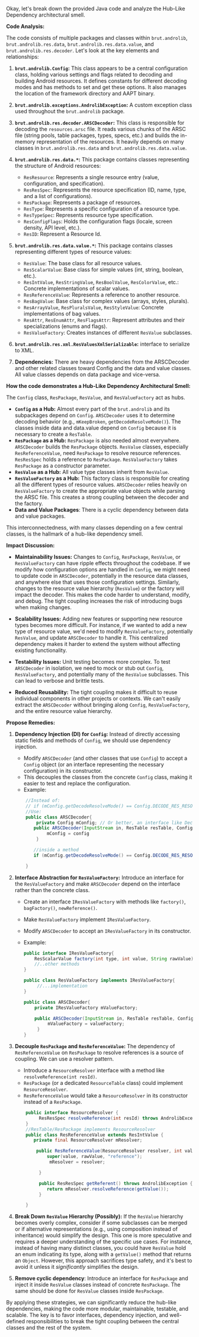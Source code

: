 Okay, let's break down the provided Java code and analyze the Hub-Like Dependency architectural smell.

**Code Analysis:**

The code consists of multiple packages and classes within `brut.androlib`, `brut.androlib.res.data`, `brut.androlib.res.data.value`, and `brut.androlib.res.decoder`. Let's look at the key elements and relationships:

1.  **`brut.androlib.Config`:** This class appears to be a central configuration class, holding various settings and flags related to decoding and building Android resources. It defines constants for different decoding modes and has methods to set and get these options. It also manages the location of the framework directory and AAPT binary.

2.  **`brut.androlib.exceptions.AndrolibException`:** A custom exception class used throughout the `brut.androlib` package.

3.  **`brut.androlib.res.decoder.ARSCDecoder`:** This class is responsible for decoding the `resources.arsc` file. It reads various chunks of the ARSC file (string pools, table packages, types, specs, etc.) and builds the in-memory representation of the resources. It heavily depends on many classes in `brut.androlib.res.data` and `brut.androlib.res.data.value`.

4.  **`brut.androlib.res.data.*`:** This package contains classes representing the structure of Android resources:

    -   `ResResource`: Represents a single resource entry (value, configuration, and specification).
    -   `ResResSpec`: Represents the resource specification (ID, name, type, and a list of configurations).
    -   `ResPackage`: Represents a package of resources.
    -   `ResType`: Represents a specific configuration of a resource type.
    -   `ResTypeSpec`: Represents resource type specification.
    -   `ResConfigFlags`: Holds the configuration flags (locale, screen density, API level, etc.).
    -   `ResID`: Represent a Resource Id.

5.  **`brut.androlib.res.data.value.*`:** This package contains classes representing different types of resource values:

    -   `ResValue`: The base class for all resource values.
    -   `ResScalarValue`: Base class for simple values (int, string, boolean, etc.).
    -   `ResIntValue`, `ResStringValue`, `ResBoolValue`, `ResColorValue`, etc.: Concrete implementations of scalar values.
    -   `ResReferenceValue`: Represents a reference to another resource.
    -   `ResBagValue`: Base class for complex values (arrays, styles, plurals).
    -   `ResArrayValue`, `ResPluralsValue`, `ResStyleValue`: Concrete implementations of bag values.
    -   `ResAttr`, `ResEnumAttr`, `ResFlagsAttr`: Represent attributes and their specializations (enums and flags).
    -   `ResValueFactory`: Creates instances of different `ResValue` subclasses.

6.  **`brut.androlib.res.xml.ResValuesXmlSerializable`:** interface to serialize to XML.

7.  **Dependencies:** There are heavy dependencies from the ARSCDecoder and other related classes toward Config and the data and value classes. All value classes depends on data package and vice-versa.

**How the code demonstrates a Hub-Like Dependency Architectural Smell:**

The `Config` class, `ResPackage`, `ResValue`, and `ResValueFactory` act as hubs.

-   **`Config` as a Hub:** Almost every part of the `brut.androlib` and its subpackages depend on `Config`. `ARSCDecoder` uses it to determine decoding behavior (e.g., `mKeepBroken`, `getDecodeResolveMode()`). The classes inside data and data.value depend on `Config` because it is necessary to create a `ResTable`.
-   **`ResPackage` as a Hub:** `ResPackage` is also needed almost everywhere. `ARSCDecoder` builds the `ResPackage` objects. `ResValue` classes, especially `ResReferenceValue`, need `ResPackage` to resolve resource references. `ResResSpec` holds a reference to `ResPackage`. `ResValueFactory` takes `ResPackage` as a constructor parameter.
-   **`ResValue` as a Hub:** All value type classes inherit from `ResValue`.
-   **`ResValueFactory` as a Hub:** This factory class is responsible for creating all the different types of resource values. `ARSCDecoder` relies heavily on `ResValueFactory` to create the appropriate value objects while parsing the ARSC file. This creates a strong coupling between the decoder and the factory.
-   **Data and Value Packages**: There is a cyclic dependency between data and value packages.

This interconnectedness, with many classes depending on a few central classes, is the hallmark of a hub-like dependency smell.

**Impact Discussion:**

-   **Maintainability Issues:** Changes to `Config`, `ResPackage`, `ResValue`, or `ResValueFactory` can have ripple effects throughout the codebase. If we modify how configuration options are handled in `Config`, we might need to update code in `ARSCDecoder`, potentially in the resource data classes, and anywhere else that uses those configuration settings. Similarly, changes to the resource value hierarchy (`ResValue`) or the factory will impact the decoder. This makes the code harder to understand, modify, and debug. The tight coupling increases the risk of introducing bugs when making changes.

-   **Scalability Issues:** Adding new features or supporting new resource types becomes more difficult. For instance, if we wanted to add a new type of resource value, we'd need to modify `ResValueFactory`, potentially `ResValue`, and update `ARSCDecoder` to handle it. This centralized dependency makes it harder to extend the system without affecting existing functionality.

-   **Testability Issues:** Unit testing becomes more complex. To test `ARSCDecoder` in isolation, we need to mock or stub out `Config`, `ResValueFactory`, and potentially many of the `ResValue` subclasses. This can lead to verbose and brittle tests.

-   **Reduced Reusability:** The tight coupling makes it difficult to reuse individual components in other projects or contexts. We can't easily extract the `ARSCDecoder` without bringing along `Config`, `ResValueFactory`, and the entire resource value hierarchy.

**Propose Remedies:**

1.  **Dependency Injection (DI) for `Config`:** Instead of directly accessing static fields and methods of `Config`, we should use dependency injection.

    -   Modify `ARSCDecoder` (and other classes that use `Config`) to accept a `Config` object (or an interface representing the necessary configuration) in its constructor.
    -   This decouples the classes from the concrete `Config` class, making it easier to test and replace the configuration.
    -   Example:

    ```java
        //Instead of:
        // if (mConfig.getDecodeResolveMode() == Config.DECODE_RES_RESOLVE_DUMMY) { ...
        //Use:
        public class ARSCDecoder{
            private Config mConfig; // Or better, an interface like DecodingConfig
           public ARSCDecoder(InputStream in, ResTable resTable, Config config) {
                mConfig = config
            }

           //inside a method
           if (mConfig.getDecodeResolveMode() == Config.DECODE_RES_RESOLVE_DUMMY)

        }
    ```

2.  **Interface Abstraction for `ResValueFactory`:** Introduce an interface for the `ResValueFactory` and make `ARSCDecoder` depend on the interface rather than the concrete class.

    -   Create an interface `IResValueFactory` with methods like `factory()`, `bagFactory()`, `newReference()`.
    -   Make `ResValueFactory` implement `IResValueFactory`.
    -   Modify `ARSCDecoder` to accept an `IResValueFactory` in its constructor.
    -   Example:

        ```java
        public interface IResValueFactory{
            ResScalarValue factory(int type, int value, String rawValue) throws AndrolibException;
            //..other methods
        }

        public class ResValueFactory implements IResValueFactory{
             //...implementation
        }

        public class ARSCDecoder{
            private IResValueFactory mValueFactory;

            public ARSCDecoder(InputStream in, ResTable resTable, Config config, IResValueFactory valueFactory) {
                 mValueFactory = valueFactory;
             }
        }
        ```

3.  **Decouple `ResPackage` and `ResReferenceValue`:** The dependency of `ResReferenceValue` on `ResPackage` to resolve references is a source of coupling. We can use a resolver pattern.

    -   Introduce a `ResourceResolver` interface with a method like `resolveReference(int resId)`.
    -   `ResPackage` (or a dedicated `ResourceTable` class) could implement `ResourceResolver`.
    -   `ResReferenceValue` would take a `ResourceResolver` in its constructor instead of a `ResPackage`.

    ```java
        public interface ResourceResolver {
             ResResSpec resolveReference(int resId) throws AndrolibException;
        }
        //ResTable/ResPackage implements ResourceResolver
        public class ResReferenceValue extends ResIntValue {
           private final ResourceResolver mResolver;

            public ResReferenceValue(ResourceResolver resolver, int value, String rawValue, boolean theme) {
                super(value, rawValue, "reference");
                 mResolver = resolver;

             }

             public ResResSpec getReferent() throws AndrolibException {
                return mResolver.resolveReference(getValue());
             }

        }
    ```

4.  **Break Down `ResValue` Hierarchy (Possibly):** If the `ResValue` hierarchy becomes overly complex, consider if some subclasses can be merged or if alternative representations (e.g., using composition instead of inheritance) would simplify the design. This one is more speculative and requires a deeper understanding of the specific use cases. For instance, instead of having many distinct classes, you could have `ResValue` hold an enum indicating its type, along with a `getValue()` method that returns an `Object`. However, this approach sacrifices type safety, and it's best to avoid it unless it _significantly_ simplifies the design.

5.  **Remove cyclic dependency**: Introduce an interface for `ResPackage` and inject it inside `ResValue` classes instead of concrete `ResPackage`. The same should be done for `ResValue` classes inside `ResPackage`.

By applying these strategies, we can significantly reduce the hub-like dependencies, making the code more modular, maintainable, testable, and scalable. The key is to favor interfaces, dependency injection, and well-defined responsibilities to break the tight coupling between the central classes and the rest of the system.
